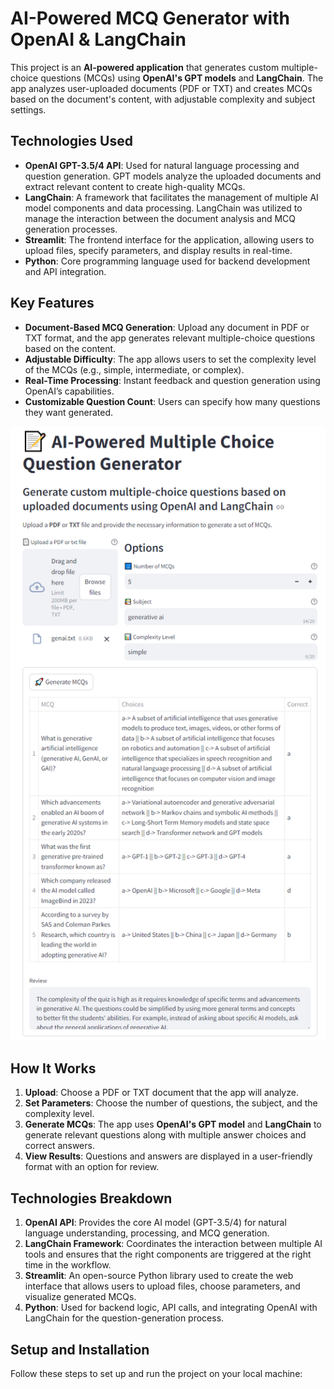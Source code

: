 # AI-Powered MCQ Generator with OpenAI & LangChain

This project is an **AI-powered application** that generates custom multiple-choice questions (MCQs) using **OpenAI's GPT models** and **LangChain**. The app analyzes user-uploaded documents (PDF or TXT) and creates MCQs based on the document's content, with adjustable complexity and subject settings.

## Technologies Used

- **OpenAI GPT-3.5/4 API**: Used for natural language processing and question generation. GPT models analyze the uploaded documents and extract relevant content to create high-quality MCQs.
- **LangChain**: A framework that facilitates the management of multiple AI model components and data processing. LangChain was utilized to manage the interaction between the document analysis and MCQ generation processes.
- **Streamlit**: The frontend interface for the application, allowing users to upload files, specify parameters, and display results in real-time.
- **Python**: Core programming language used for backend development and API integration.

## Key Features

- **Document-Based MCQ Generation**: Upload any document in PDF or TXT format, and the app generates relevant multiple-choice questions based on the content.
- **Adjustable Difficulty**: The app allows users to set the complexity level of the MCQs (e.g., simple, intermediate, or complex).
- **Real-Time Processing**: Instant feedback and question generation using OpenAI’s capabilities.
- **Customizable Question Count**: Users can specify how many questions they want generated.

![App Screenshot](./screenshot.png) <!-- Replace with the actual path to your screenshot -->

## How It Works

1. **Upload**: Choose a PDF or TXT document that the app will analyze.
2. **Set Parameters**: Choose the number of questions, the subject, and the complexity level.
3. **Generate MCQs**: The app uses **OpenAI's GPT model** and **LangChain** to generate relevant questions along with multiple answer choices and correct answers.
4. **View Results**: Questions and answers are displayed in a user-friendly format with an option for review.


## Technologies Breakdown

1. **OpenAI API**: Provides the core AI model (GPT-3.5/4) for natural language understanding, processing, and MCQ generation.
2. **LangChain Framework**: Coordinates the interaction between multiple AI tools and ensures that the right components are triggered at the right time in the workflow.
3. **Streamlit**: An open-source Python library used to create the web interface that allows users to upload files, choose parameters, and visualize generated MCQs.
4. **Python**: Used for backend logic, API calls, and integrating OpenAI with LangChain for the question-generation process.

## Setup and Installation

Follow these steps to set up and run the project on your local machine:

